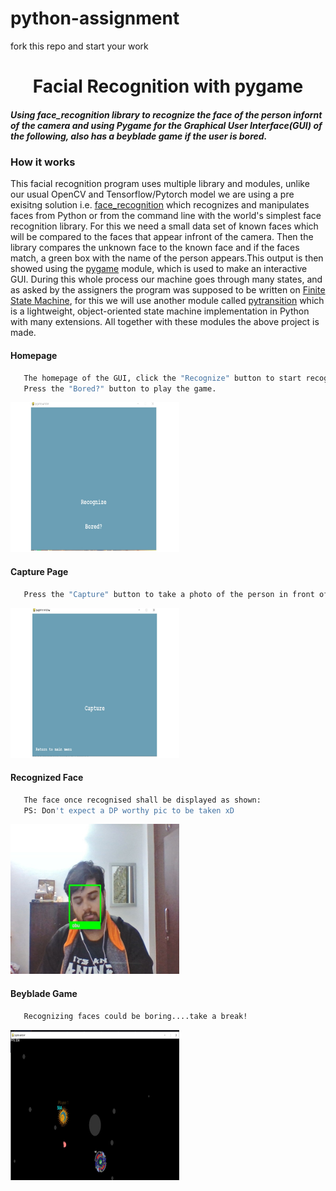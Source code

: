 # python-assignment

fork this repo and start your work 

<h1 align="center">Facial Recognition with pygame</h1>
 <h5 align = "left">Using face_recognition library to recognize the face of the person infornt of the camera and using Pygame for the Graphical User Interface(GUI) of the following, also has a beyblade game if the user is bored.
</h5>

### How it works
This facial recognition program uses multiple library and modules, unlike our usual 
OpenCV and Tensorflow/Pytorch model we are using a pre exisitng solution i.e. 
[face_recognition](https://github.com/ageitgey/face_recognition) which recognizes and manipulates faces from Python or from 
the command line with the world's simplest face recognition library. For this we need a small data set of known faces which will
be compared to the faces that appear infront of the camera. Then the library compares the unknown face to the known face and if 
the faces match, a green box with the name of the person appears.This output is then showed using the [pygame](https://www.pygame.org/) 
module, which is used to make an interactive GUI. During this whole process our machine goes through many states, and as asked by the assigners 
the program was supposed to be written on [Finite State Machine](https://medium.com/@mlbors/what-is-a-finite-state-machine-6d8dec727e2c), for this
we will use another module called [pytransition](https://github.com/pytransitions/transitions) which is a lightweight, object-oriented state machine implementation in Python with many extensions. All together with these modules the above project is made.
#### Homepage
```sh
   The homepage of the GUI, click the "Recognize" button to start recognizing 
   Press the "Bored?" button to play the game.
 ```
 <img src="assets/gui.jpg" alt="FACE RECOG" width = 270px, height = 240px></a>
</div>

#### Capture Page
```sh
   Press the "Capture" button to take a photo of the person in front of the camera which shall then be analyzed
 ```
 <img src="assets/gui2.jpg" alt="FACE RECOG" width = 270px, height = 240px></a>
</div>

#### Recognized Face
```sh
   The face once recognised shall be displayed as shown: 
   PS: Don't expect a DP worthy pic to be taken xD
 ```
 <img src="assets/aah.jpg" alt="FACE RECOG" width = 270px, height = 240px></a>
</div>

#### Beyblade Game
```sh
   Recognizing faces could be boring....take a break!
 ```
 <img src="assets/bey.jpg" alt="FACE RECOG" width = 270px, height = 240px></a>
</div>
